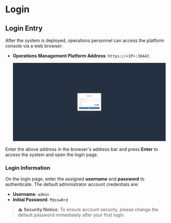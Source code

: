 # **Login**

## **Login Entry**

After the system is deployed, operations personnel can access the platform console via a web browser:

* **Operations Management Platform Address**: `https://<IP>:30443`

  ![](./images/login-loginportal-1.png)

Enter the above address in the browser's address bar and press **Enter** to access the system and open the login page.

### **Login Information**

On the login page, enter the assigned **username** and **password** to authenticate. The default administrator account credentials are:

* **Username**: `admin`
* **Initial Password**: `P@ssw0rd`

> ⚠️ **Security Notice**: To ensure account security, please change the default password immediately after your first login.
